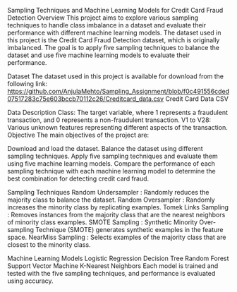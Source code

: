 Sampling Techniques and Machine Learning Models for Credit Card Fraud Detection
Overview
This project aims to explore various sampling techniques to handle class imbalance in a dataset and evaluate their performance with different machine learning models. The dataset used in this project is the Credit Card Fraud Detection dataset, which is originally imbalanced. The goal is to apply five sampling techniques to balance the dataset and use five machine learning models to evaluate their performance.

Dataset
The dataset used in this project is available for download from the following link:
https://github.com/AnjulaMehto/Sampling_Assignment/blob/f0c491556cded07517283c75e603bccb70112c26/Creditcard_data.csv
Credit Card Data CSV

Data Description
Class: The target variable, where 1 represents a fraudulent transaction, and 0 represents a non-fraudulent transaction.
V1 to V28: Various unknown features representing different aspects of the transaction.
Objective
The main objectives of the project are:

Download and load the dataset.
Balance the dataset using different sampling techniques.
Apply five sampling techniques and evaluate them using five machine learning models.
Compare the performance of each sampling technique with each machine learning model to determine the best combination for detecting credit card fraud.

Sampling Techniques
Random Undersampler : Randomly reduces the majority class to balance the dataset.
Random Oversampler : Randomly increases the minority class by replicating examples.
Tomek Links Sampling : Removes instances from the majority class that are the nearest neighbors of minority class examples.
SMOTE Sampling : Synthetic Minority Over-sampling Technique (SMOTE) generates synthetic examples in the feature space.
NearMiss Sampling : Selects examples of the majority class that are closest to the minority class.

Machine Learning Models
Logistic Regression 
Decision Tree 
Random Forest 
Support Vector Machine 
K-Nearest Neighbors 
Each model is trained and tested with the five sampling techniques, and performance is evaluated using accuracy.
